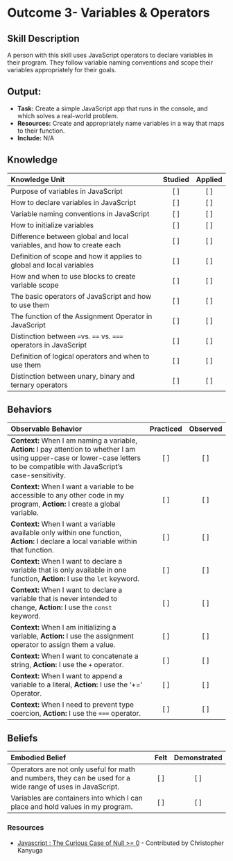 # Outcome 3- Variables & Operators 

## Skill Description
A person with this skill uses JavaScript operators to declare variables in their program. They follow variable naming conventions and scope their variables appropriately for their goals.  

## Output: 
- **Task:** Create a simple JavaScript app that runs in the console, and which solves a real-world problem. 
- **Resources:** Create and appropriately name variables in a way that maps to their function. 
- **Include:** N/A 

## Knowledge

| Knowledge Unit   |      Studied      | Applied |
|:-------------|:------------------:|:--------:|
| Purpose of variables in JavaScript | [ ] | [ ] | 
| How to declare variables in JavaScript | [ ] | [ ] | 
| Variable naming conventions in JavaScript | [ ] | [ ] | 
| How to initialize variables | [ ] | [ ] | 
| Difference between global and local variables, and how to create each | [ ] | [ ] | 
| Definition of scope and how it applies to global and local variables | [ ] | [ ] | 
| How and when to use blocks to create variable scope |   [ ]   |   [ ] |
| The basic operators of JavaScript and how to use them | [ ] | [ ] | 
| The function of the Assignment Operator in JavaScript | [ ] | [ ] |  
| Distinction between `=`vs. `==` vs. `===` operators in JavaScript | [ ] | [ ] |  
| Definition of logical operators and when to use them | [ ] | [ ] |  
| Distinction between unary, binary and ternary operators | [ ] | [ ] | 

## Behaviors

| Observable Behavior   |      Practiced      | Observed |
|:-------------|:------------------:|:--------:|
| **Context:** When I am naming a variable, **Action:** I pay attention to whether I am using upper-case or lower-case letters to be compatible with JavaScript’s case-sensitivity. |   [ ]   |   [ ] |
| **Context:** When I want a variable to be accessible to any other code in my program, **Action:** I create a global variable. |   [ ]   |   [ ] |
| **Context:** When I want a variable available only within one function, **Action:** I declare a local variable within that function. |   [ ]   |   [ ] |
| **Context:** When I want to declare a variable that is only available in one function, **Action:** I use the `let` keyword. |   [ ]   |   [ ] |
| **Context:** When I want to declare a variable that is never intended to change, **Action:** I use the `const` keyword. |   [ ]   |   [ ] |
| **Context:** When I am initializing a variable, **Action:** I use the assignment operator to assign them a value. |   [ ]   |   [ ] |
| **Context:** When I want to concatenate a string, **Action:** I use the `+` operator. |   [ ]   |   [ ] |
| **Context:** When I want to append a variable to a literal, **Action:** I use the ‘+=’ Operator. |   [ ]   |   [ ] |
| **Context:** When I need to prevent type coercion, **Action:** I use the `===` operator. |   [ ]   |   [ ] |

## Beliefs

| Embodied Belief   |      Felt      | Demonstrated |
|:-------------|:------------------:|:--------:|
| Operators are not only useful for math and numbers, they can be used for a wide range of uses in JavaScript. |   [ ]   |   [ ] |
| Variables are containers into which I can place and hold values in my program. |   [ ]   |   [ ] |

### Resources

- [Javascript : The Curious Case of Null >= 0](https://blog.campvanilla.com/javascript-the-curious-case-of-null-0-7b131644e274) - Contributed by Christopher Kanyuga
